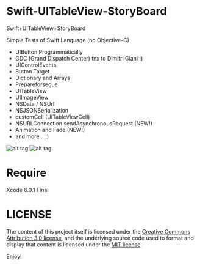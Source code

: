 Swift-UITableView-StoryBoard
============================

Swift+UITableView+StoryBoard

Simple Tests of Swift Language (no Objective-C)

+ UIButton Programmatically
+ GDC (Grand Dispatch Center) tnx to Dimitri Giani :)
+ UIControlEvents
+ Button Target
+ Dictionary and Arrays
+ Prepareforsegue
+ UITableView
+ UIImageView
+ NSData / NSUrl
+ NSJSONSerialization
+ customCell (UITableViewCell)
+ NSURLConnection.sendAsynchronousRequest (NEW!)
+ Animation and Fade (NEW!)
+ and more... :)


![alt tag](http://www.radicadesign.com/swift_screen1.png?raw=true)
![alt tag](http://www.radicadesign.com/swift_screen2.png?raw=true)

<h1>Require</h1>
Xcode 6.0.1 Final

<h1>LICENSE</h1>
The content of this project itself is licensed under the
<a href="http://creativecommons.org/licenses/by/3.0/us/deed.en_US">Creative Commons Attribution 3.0 license</a>,
and the underlying source code used to format and display that content
is licensed under the <a href="http://opensource.org/licenses/mit-license.php">MIT license</a>.

Enjoy!
